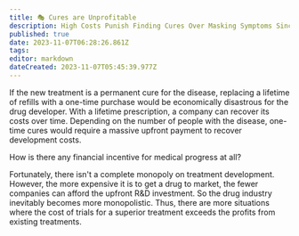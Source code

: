 ```yaml
---
title: 🎭 Cures are Unprofitable
description: High Costs Punish Finding Cures Over Masking Symptoms Since Cures Are Far Less Profitable Than Lifetime Treatments
published: true
date: 2023-11-07T06:28:26.861Z
tags: 
editor: markdown
dateCreated: 2023-11-07T05:45:39.977Z
---
```


If the new treatment is a permanent cure for the disease, replacing a lifetime of refills with a one-time purchase would be economically disastrous for the drug developer. With a lifetime prescription, a company can recover its costs over time. Depending on the number of people with the disease, one-time cures would require a massive upfront payment to recover development costs.

How is there any financial incentive for medical progress at all?

Fortunately, there isn't a complete monopoly on treatment development. However, the more expensive it is to get a drug to market, the fewer companies can afford the upfront R\&D investment. So the drug industry inevitably becomes more monopolistic. Thus, there are more situations where the cost of trials for a superior treatment exceeds the profits from existing treatments.
